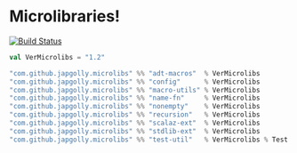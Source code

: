 # Microlibraries!
[![Build Status](https://travis-ci.org/japgolly/microlibs-scala.svg?branch=master)](https://travis-ci.org/japgolly/microlibs-scala)


```scala
val VerMicrolibs = "1.2"

"com.github.japgolly.microlibs" %% "adt-macros"  % VerMicrolibs
"com.github.japgolly.microlibs" %% "config"      % VerMicrolibs
"com.github.japgolly.microlibs" %% "macro-utils" % VerMicrolibs
"com.github.japgolly.microlibs" %% "name-fn"     % VerMicrolibs
"com.github.japgolly.microlibs" %% "nonempty"    % VerMicrolibs
"com.github.japgolly.microlibs" %% "recursion"   % VerMicrolibs
"com.github.japgolly.microlibs" %% "scalaz-ext"  % VerMicrolibs
"com.github.japgolly.microlibs" %% "stdlib-ext"  % VerMicrolibs
"com.github.japgolly.microlibs" %% "test-util"   % VerMicrolibs % Test
```

